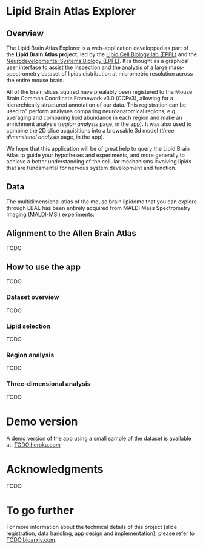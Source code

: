 # Lipid Brain Atlas Explorer

## Overview

The Lipid Brain Atlas Explorer is a web-application developped as part of the **Lipid Brain Atlas project**, led by the [Lipid Cell Biology lab (EPFL)](https://www.epfl.ch/labs/dangelo-lab/) and the [Neurodevelopmental Systems Biology (EPFL)](https://www.epfl.ch/labs/nsbl/).  It is thought as a graphical user interface to assist the inspection and the analysis of a large mass-spectrometry dataset of lipids distribution at micrometric resolution across the entire mouse brain. 

All of the brain slices aquired have prealably been registered to the Mouse Brain Common Coordinate Framework v3.0 (CCFv3), allowing for a hierarchically structured annotation of our data. This registration can be used to" perform analyses comparing neuroanatomical regions, e.g. averaging and comparing lipid abundance in each region and make an enrichment analysis (*region analysis* page, in the app). It was also used to combine the 2D slice acquisitions into a browsable 3d model (*three dimensional analysis* page, in the app).

We hope that this application will be of great help to query the Lipid Brain Atlas to guide your hypotheses and experiments, and more generally to achieve a better understanding of the cellular mechanisms involving lipids that are fundamental for nervous system development and function.

## Data

The multidimensional atlas of the mouse brain lipidome that you can explore through LBAE has been entirely acquired from MALDI Mass Spectrometry Imaging (MALDI-MSI) experiments.

## Alignment to the Allen Brain Atlas

TODO

## How to use the app

TODO

### Dataset overview

TODO

### Lipid selection

TODO

### Region analysis

TODO

### Three-dimensional analysis

TODO

# Demo version

A demo version of the app using a small sample of the dataset is available at: [TODO.heroku.com](TODO.heroku.com) 

# Acknowledgments

TODO

# To go further

For more information about the technical details of this project (slice registration, data handling, app design and implementation), please refer to [TODO.bioarxiv.com](TODO.bioarxiv.com). 